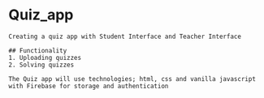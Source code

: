 # Quiz_app
    Creating a quiz app with Student Interface and Teacher Interface

    ## Functionality
    1. Uploading quizzes
    2. Solving quizzes

    The Quiz app will use technologies; html, css and vanilla javascript with Firebase for storage and authentication